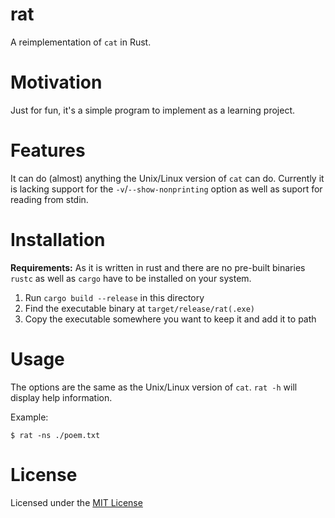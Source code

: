 # rat

A reimplementation of `cat` in Rust.

# Motivation

Just for fun, it's a simple program to implement as a learning project.

# Features

It can do (almost) anything the Unix/Linux version of `cat` can do.
Currently it is lacking support for the `-v`/`--show-nonprinting` option as well
as suport for reading from stdin.

# Installation

**Requirements:** As it is written in rust and there are no pre-built binaries
`rustc` as well as `cargo` have to be installed on your system.

1. Run `cargo build --release` in this directory
2. Find the executable binary at `target/release/rat(.exe)`
3. Copy the executable somewhere you want to keep it and add it to path

# Usage

The options are the same as the Unix/Linux version of `cat`.
`rat -h` will display help information.

Example:
```
$ rat -ns ./poem.txt
```

# License

Licensed under the [MIT License](LICENSE.md)
